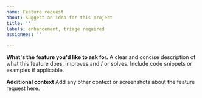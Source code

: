 ```yaml
---
name: Feature request
about: Suggest an idea for this project
title: ''
labels: enhancement, triage required
assignees: ''

---
```


**What's the feature you'd like to ask for.**
A clear and concise description of what this feature does, improves and / or solves. Include code snippets or examples if applicable.

**Additional context**
Add any other context or screenshots about the feature request here.
